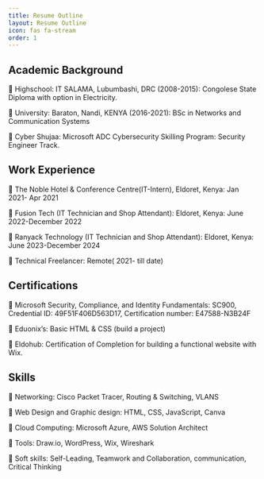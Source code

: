 ```yaml
---
title: Resume Outline
layout: Resume Outline
icon: fas fa-stream
order: 1
---
```

## Academic Background
	Highschool: IT SALAMA, Lubumbashi, DRC (2008-2015): Congolese State Diploma with option in Electricity.

	University: Baraton, Nandi, KENYA (2016-2021): BSc in Networks and Communication Systems

	Cyber Shujaa: Microsoft ADC Cybersecurity Skilling Program: Security Engineer Track.


## Work Experience

	The Noble Hotel & Conference Centre(IT-Intern), Eldoret, Kenya: Jan 2021- Apr 2021

	Fusion Tech (IT Technician and Shop Attendant): Eldoret, Kenya: June 2022-December 2022

	Ranyack Technology (IT Technician and Shop Attendant): Eldoret, Kenya: June 2023-December 2024

	Technical Freelancer: Remote( 2021- till date)


## Certifications

	Microsoft Security, Compliance, and Identity Fundamentals: SC900, Credential ID: 49F51F406D563D17, Certification number: E47588-N3B24F

	Eduonix’s: Basic HTML & CSS (build a project)

	Eldohub: Certification of Completion for building a functional website with Wix.

## Skills

	Networking: Cisco Packet Tracer, Routing & Switching, VLANS

	Web Design and Graphic design: HTML, CSS, JavaScript, Canva

	Cloud Computing: Microsoft Azure, AWS Solution Architect

	Tools: Draw.io, WordPress, Wix, Wireshark

	Soft skills: Self-Leading, Teamwork and Collaboration, communication, Critical Thinking



